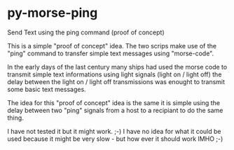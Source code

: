 # py-morse-ping
Send Text using the ping command (proof of concept)

This is a simple "proof of concept" idea. The two scrips make use of the "ping" command to transfer
simple text messages using "morse-code".

In the early days of the last century many ships had used the morse code to transmit simple text informations
using light signals (light on / light off) the delay between the light on / light off transmissions was enought
to transmit some basic text messages.

The idea for this "proof of concept" idea is the same it is simple using the delay between two "ping" signals
from a host to a recipiant to do the same thing.

I have not tested it but it might work. ;-)
I have no idea for what it could be used because it might be very slow - but how ever it should work IMHO ;-)
